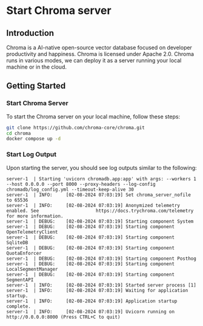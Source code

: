 # Start Chroma server

## Introduction

Chroma is a AI-native open-source vector database focused on developer productivity and happiness. Chroma is licensed under Apache 2.0. Chroma runs in various modes, we can deploy it as a server running your local machine or in the cloud.

## Getting Started

### Start Chroma Server

To start the Chroma server on your local machine, follow these steps:

```bash
git clone https://github.com/chroma-core/chroma.git
cd chroma
docker compose up -d
```

### Start Log Output

Upon starting the server, you should see log outputs similar to the following:

```
server-1  | Starting 'uvicorn chromadb.app:app' with args: --workers 1 --host 0.0.0.0 --port 8000 --proxy-headers --log-config chromadb/log_config.yml --timeout-keep-alive 30
server-1  | INFO:     [02-08-2024 07:03:19] Set chroma_server_nofile to 65536
server-1  | INFO:     [02-08-2024 07:03:19] Anonymized telemetry enabled. See                     https://docs.trychroma.com/telemetry for more information.
server-1  | DEBUG:    [02-08-2024 07:03:19] Starting component System
server-1  | DEBUG:    [02-08-2024 07:03:19] Starting component OpenTelemetryClient
server-1  | DEBUG:    [02-08-2024 07:03:19] Starting component SqliteDB
server-1  | DEBUG:    [02-08-2024 07:03:19] Starting component QuotaEnforcer
server-1  | DEBUG:    [02-08-2024 07:03:19] Starting component Posthog
server-1  | DEBUG:    [02-08-2024 07:03:19] Starting component LocalSegmentManager
server-1  | DEBUG:    [02-08-2024 07:03:19] Starting component SegmentAPI
server-1  | INFO:     [02-08-2024 07:03:19] Started server process [1]
server-1  | INFO:     [02-08-2024 07:03:19] Waiting for application startup.
server-1  | INFO:     [02-08-2024 07:03:19] Application startup complete.
server-1  | INFO:     [02-08-2024 07:03:19] Uvicorn running on http://0.0.0.0:8000 (Press CTRL+C to quit)
```
